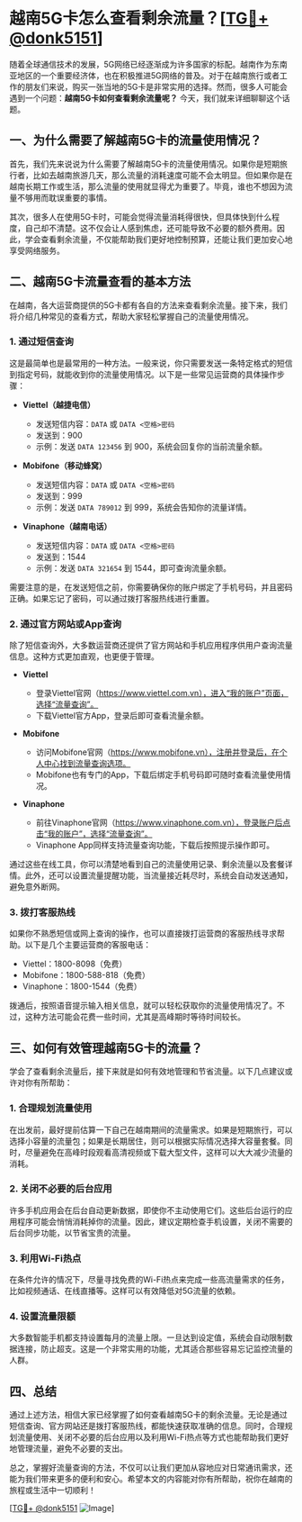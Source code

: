 # 越南5G卡怎么查看剩余流量？[[TG💪+ @donk5151](https://t.me/s/donk5151)]

随着全球通信技术的发展，5G网络已经逐渐成为许多国家的标配。越南作为东南亚地区的一个重要经济体，也在积极推进5G网络的普及。对于在越南旅行或者工作的朋友们来说，购买一张当地的5G卡是非常实用的选择。然而，很多人可能会遇到一个问题：**越南5G卡如何查看剩余流量呢？** 今天，我们就来详细聊聊这个话题。

## 一、为什么需要了解越南5G卡的流量使用情况？

首先，我们先来说说为什么需要了解越南5G卡的流量使用情况。如果你是短期旅行者，比如去越南旅游几天，那么流量的消耗速度可能不会太明显。但如果你是在越南长期工作或生活，那么流量的使用就显得尤为重要了。毕竟，谁也不想因为流量不够用而耽误重要的事情。

其次，很多人在使用5G卡时，可能会觉得流量消耗得很快，但具体快到什么程度，自己却不清楚。这不仅会让人感到焦虑，还可能导致不必要的额外费用。因此，学会查看剩余流量，不仅能帮助我们更好地控制预算，还能让我们更加安心地享受网络服务。

## 二、越南5G卡流量查看的基本方法

在越南，各大运营商提供的5G卡都有各自的方法来查看剩余流量。接下来，我们将介绍几种常见的查看方式，帮助大家轻松掌握自己的流量使用情况。

### 1. **通过短信查询**

这是最简单也是最常用的一种方法。一般来说，你只需要发送一条特定格式的短信到指定号码，就能收到你的流量使用情况。以下是一些常见运营商的具体操作步骤：

- **Viettel（越捷电信）**
  - 发送短信内容：`DATA` 或 `DATA <空格>密码`
  - 发送到：900
  - 示例：发送 `DATA 123456` 到 900，系统会回复你的当前流量余额。

- **Mobifone（移动蜂窝）**
  - 发送短信内容：`DATA` 或 `DATA <空格>密码`
  - 发送到：999
  - 示例：发送 `DATA 789012` 到 999，系统会告知你的流量详情。

- **Vinaphone（越南电话）**
  - 发送短信内容：`DATA` 或 `DATA <空格>密码`
  - 发送到：1544
  - 示例：发送 `DATA 321654` 到 1544，即可查询流量余额。

需要注意的是，在发送短信之前，你需要确保你的账户绑定了手机号码，并且密码正确。如果忘记了密码，可以通过拨打客服热线进行重置。

### 2. **通过官方网站或App查询**

除了短信查询外，大多数运营商还提供了官方网站和手机应用程序供用户查询流量信息。这种方式更加直观，也更便于管理。

- **Viettel**
  - 登录Viettel官网（https://www.viettel.com.vn），进入“我的账户”页面，选择“流量查询”。
  - 下载Viettel官方App，登录后即可查看流量余额。

- **Mobifone**
  - 访问Mobifone官网（https://www.mobifone.vn），注册并登录后，在个人中心找到流量查询选项。
  - Mobifone也有专门的App，下载后绑定手机号码即可随时查看流量使用情况。

- **Vinaphone**
  - 前往Vinaphone官网（https://www.vinaphone.com.vn），登录账户后点击“我的账户”，选择“流量查询”。
  - Vinaphone App同样支持流量查询功能，下载后按照提示操作即可。

通过这些在线工具，你可以清楚地看到自己的流量使用记录、剩余流量以及套餐详情。此外，还可以设置流量提醒功能，当流量接近耗尽时，系统会自动发送通知，避免意外断网。

### 3. **拨打客服热线**

如果你不熟悉短信或网上查询的操作，也可以直接拨打运营商的客服热线寻求帮助。以下是几个主要运营商的客服电话：

- Viettel：1800-8098（免费）
- Mobifone：1800-588-818（免费）
- Vinaphone：1800-1544（免费）

拨通后，按照语音提示输入相关信息，就可以轻松获取你的流量使用情况了。不过，这种方法可能会花费一些时间，尤其是高峰期时等待时间较长。

## 三、如何有效管理越南5G卡的流量？

学会了查看剩余流量后，接下来就是如何有效地管理和节省流量。以下几点建议或许对你有所帮助：

### 1. **合理规划流量使用**

在出发前，最好提前估算一下自己在越南期间的流量需求。如果是短期旅行，可以选择小容量的流量包；如果是长期居住，则可以根据实际情况选择大容量套餐。同时，尽量避免在高峰时段观看高清视频或下载大型文件，这样可以大大减少流量的消耗。

### 2. **关闭不必要的后台应用**

许多手机应用会在后台自动更新数据，即使你不主动使用它们。这些后台运行的应用程序可能会悄悄消耗掉你的流量。因此，建议定期检查手机设置，关闭不需要的后台同步功能，以节省宝贵的流量。

### 3. **利用Wi-Fi热点**

在条件允许的情况下，尽量寻找免费的Wi-Fi热点来完成一些高流量需求的任务，比如视频通话、在线直播等。这样可以有效降低对5G流量的依赖。

### 4. **设置流量限额**

大多数智能手机都支持设置每月的流量上限。一旦达到设定值，系统会自动限制数据连接，防止超支。这是一个非常实用的功能，尤其适合那些容易忘记监控流量的人群。

## 四、总结

通过上述方法，相信大家已经掌握了如何查看越南5G卡的剩余流量。无论是通过短信查询、官方网站还是拨打客服热线，都能快速获取准确的信息。同时，合理规划流量使用、关闭不必要的后台应用以及利用Wi-Fi热点等方式也能帮助我们更好地管理流量，避免不必要的支出。

总之，掌握好流量查询的方法，不仅可以让我们更加从容地应对日常通讯需求，还能为我们带来更多的便利和安心。希望本文的内容能对你有所帮助，祝你在越南的旅程或生活中一切顺利！

[[TG💪+ @donk5151](https://t.me/s/donk5151) ![Image](https://i.postimg.cc/rwNCRYN7/Snipaste-2025-04-30-17-27-05.png)]